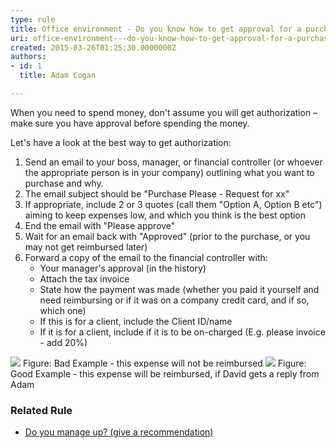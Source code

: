 ```yaml
---
type: rule
title: Office environment - Do you know how to get approval for a purchase?
uri: office-environment---do-you-know-how-to-get-approval-for-a-purchase
created: 2015-03-26T01:25:30.0000000Z
authors:
- id: 1
  title: Adam Cogan

---
```


 ​​​When you need to spend money, don't assume you will get authorization – make sure you have approval before spending the money.
 
Let's have a look at the best way to get authorization:

1. Send an email to your boss, manager, or financial controller (or whoever the appropriate person is in your company) outlining what you want to purchase and why.
2. The email subject should be "Purchase Please - Request for xx"
3. If appropriate, include 2 or 3 quotes (call them "Option A, Option B etc") aiming to keep expenses low, and which you think is the best option
4. End the email with "Please approve"
5. Wait for an email back with "Approved" (prior to the purchase, or you may not get reimbursed later)
6. Forward a copy of the email to the financial controller with:
    - Your manager's approval (in the history)
    - Attach the tax invoice
    - State how the payment was made (whether you paid it yourself and need reimbursing or if it was on a company credit card, and if so, which one)
    - If this is for a client, include the Client ID/name
    - If it is for a client, include if it is to be on-charged (E.g. please invoice - add 20%)

 ![](/PublishingImages/purchase-please-bad-example.jpg)  Figure: Bad Example - this expense will not be reimbursed  ![](/PublishingImages/purchase-please-good-example.jpg)  Figure: Good Example - this expense will be reimbursed, if David gets a reply from Adam
### Related Rule 




- [​Do you manage up? (give a recommendation)](/_layouts/15/FIXUPREDIRECT.ASPX?WebId=3dfc0e07-e23a-4cbb-aac2-e778b71166a2&amp;TermSetId=07da3ddf-0924-4cd2-a6d4-a4809ae20160&amp;TermId=ba07b0d2-ccce-4584-a636-f3a5d9bec2cf)




